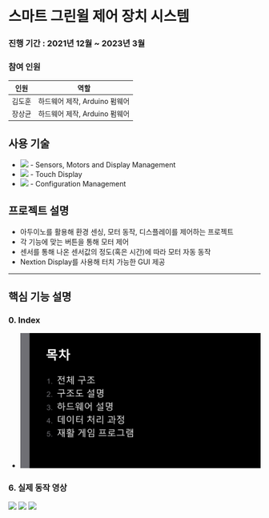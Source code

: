 # 스마트 그린윌 제어 장치 시스템
### 진행 기간 : 2021년 12월 ~ 2023년 3월
### 참여 인원
|인원|역할|
|---|---|
|김도훈|하드웨어 제작, Arduino 펌웨어|
|장상균|하드웨어 제작, Arduino 펌웨어|

## 사용 기술
+ <img src="https://img.shields.io/badge/Arduino-00979D?style=flat-square&logo=Arduino&logoColor=white"/> - Sensors, Motors and Display Management
+ <img src="https://img.shields.io/badge/Nextion?style=flat-square&logoColor=white"/> - Touch Display
+ <img src="https://img.shields.io/badge/GitHub-181717?style=flat-square&logo=GitHub&logoColor=white"/> - Configuration Management

## 프로젝트 설명
+ 아두이노를 활용해 환경 센싱, 모터 동작, 디스플레이를 제어하는 프로젝트
+ 각 기능에 맞는 버튼을 통해 모터 제어
+ 센서를 통해 나온 센서값의 정도(혹은 시간)에 따라 모터 자동 동작
+ Nextion Display를 사용해 터치 가능한 GUI 제공

---
## 핵심 기능 설명

### 0. Index
+ <img src ="https://github.com/Mellowball/Games-using-Myo_Armband/blob/main/img_Readme/0-index.png"/>


### 6. 실제 동작 영상
<img src ="https://github.com/Mellowball/Games-using-Myo_Armband/blob/main/img_Readme/bluetooth_connect.gif"/>
<img src ="https://github.com/Mellowball/Games-using-Myo_Armband/blob/main/img_Readme/rsp_game.gif"/>
<img src ="https://github.com/Mellowball/Games-using-Myo_Armband/blob/main/img_Readme/dino_game.gif"/>

